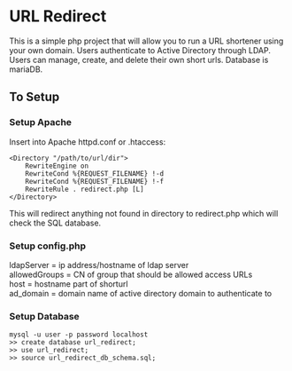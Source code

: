 # URL Redirect
This is a simple php project that will allow you to run a URL shortener using your own domain.  Users authenticate to Active Directory through LDAP.  Users can manage, create, and delete their own short urls.  Database is mariaDB. 
 
## To Setup

### Setup Apache

Insert into Apache httpd.conf or .htaccess:


```
<Directory "/path/to/url/dir"> 
	RewriteEngine on 
	RewriteCond %{REQUEST_FILENAME} !-d 
	RewriteCond %{REQUEST_FILENAME} !-f 
	RewriteRule . redirect.php [L] 
</Directory>
```


This will redirect anything not found in directory to redirect.php which will check the SQL database.

###  Setup config.php
ldapServer = ip address/hostname of ldap server \
allowedGroups = CN of group that should be allowed access URLs \
host = hostname part of shorturl \
ad_domain = domain name of active directory domain to authenticate to 

### Setup Database
```
mysql -u user -p password localhost
>> create database url_redirect;
>> use url_redirect;
>> source url_redirect_db_schema.sql;
```
